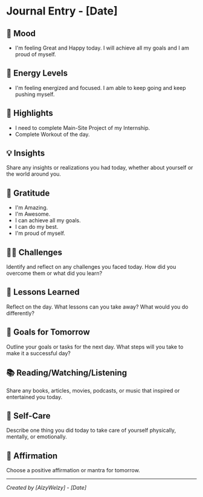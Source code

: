 # Journal Entry - [Date]

## 🌟 Mood

- I'm feeling Great and Happy today. I will achieve all my goals and I am proud of myself.

## 🚀 Energy Levels

- I'm feeling energized and focused. I am able to keep going and keep pushing myself.

## 🌈 Highlights

- I need to complete Main-Site Project of my Internship.
- Complete Workout of the day.

## 💡 Insights

Share any insights or realizations you had today, whether about yourself or the world around you.

## 🙏 Gratitude

- I'm Amazing.
- I'm Awesome.
- I can achieve all my goals.
- I can do my best.
- I'm proud of myself.

## 🏋️‍♂️ Challenges

Identify and reflect on any challenges you faced today. How did you overcome them or what did you learn?

## 📖 Lessons Learned

Reflect on the day. What lessons can you take away? What would you do differently?

## 🎯 Goals for Tomorrow

Outline your goals or tasks for the next day. What steps will you take to make it a successful day?

## 📚 Reading/Watching/Listening

Share any books, articles, movies, podcasts, or music that inspired or entertained you today.

## 🌱 Self-Care

Describe one thing you did today to take care of yourself physically, mentally, or emotionally.

## 🌠 Affirmation

Choose a positive affirmation or mantra for tomorrow.

---

_Created by [AlzyWelzy] - [Date]_
